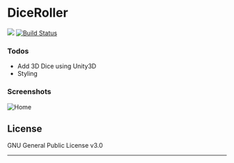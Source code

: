 # DiceRoller

<a href="https://www.gnu.org/licenses/gpl-3.0" alt="License: GPLv3"><img src="https://img.shields.io/badge/License-GPL%20v3-blue.svg"></a>
[![Build Status](https://travis-ci.org/shubham8550/DiceRoller_android_app.svg?branch=master)](https://travis-ci.org/shubham8550/DiceRoller_android_app)


    
### Todos

 - Add 3D Dice using Unity3D
 - Styling

### Screenshots
![Home](http://i.ibb.co/zHbWz45/1.png)

License
----

GNU General Public License v3.0


****
